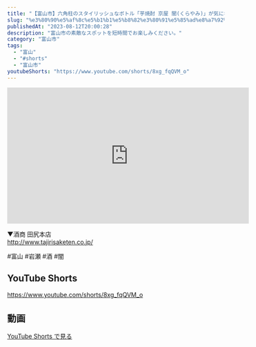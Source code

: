 ```yaml
---
title: "【富山市】六角柱のスタイリッシュなボトル「芋焼酎 京屋 闇(くらやみ)」が気になる素敵な酒屋さん｜酒商 田尻本店 #shorts"
slug: "%e3%80%90%e5%af%8c%e5%b1%b1%e5%b8%82%e3%80%91%e5%85%ad%e8%a7%92%e6%9f%b1%e3%81%ae%e3%82%b9%e3%82%bf%e3%82%a4%e3%83%aa%e3%83%83%e3%82%b7%e3%83%a5%e3%81%aa%e3%83%9c%e3%83%88%e3%83%ab%e3%80%8c%e8%8a%8b"
publishedAt: "2023-08-12T20:00:28"
description: "富山市の素敵なスポットを短時間でお楽しみください。"
category: "富山市"
tags: 
  - "富山"
  - "#shorts"
  - "富山市"
youtubeShorts: "https://www.youtube.com/shorts/8xg_fqQVM_o"
---
```


<iframe width="560" height="315" src="https://www.youtube.com/embed/fl5IJjXnKL0" frameborder="0" allowfullscreen></iframe>

▼酒商 田尻本店<br />
http://www.tajirisaketen.co.jp/

#富山 #岩瀬 #酒 #闇

## YouTube Shorts

https://www.youtube.com/shorts/8xg_fqQVM_o

## 動画

[YouTube Shorts で見る](https://www.youtube.com/shorts/8xg_fqQVM_o)

